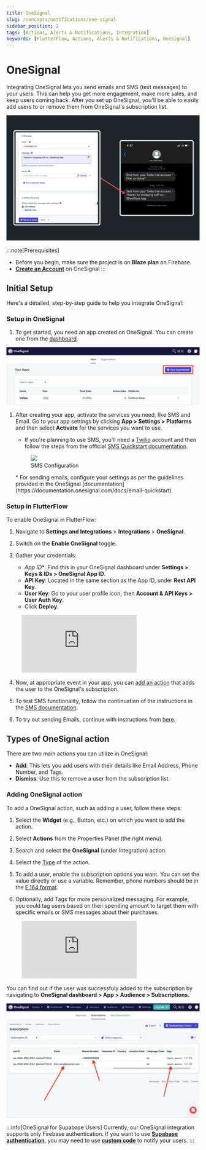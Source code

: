```yaml
---
title: OneSignal
slug: /concepts/notifications/one-signal
sidebar_position: 2
tags: [Actions, Alerts & Notifications, Integration]
keywords: [FlutterFlow, Actions, Alerts & Notifications, OneSignal]
---
```



# OneSignal

Integrating OneSignal lets you send emails and SMS (text messages) to your users. This can help you
get more engagement, make more sales, and keep users coming back. After you set up OneSignal, you'll
be able to easily add users to or remove them from OneSignal's subscription list.

![img.png](imgs/os-img.png)

:::note[Prerequisites]
- Before you begin, make sure the project is on **Blaze plan** on Firebase.
- [**Create an Account**](https://dashboard.onesignal.com/signup) on OneSignal
:::

## Initial Setup 
Here's a detailed, step-by-step guide to help you integrate OneSignal:

### Setup in OneSignal

1. To get started, you need an app created on OneSignal. You can create one from
   the [dashboard](https://dashboard.onesignal.com/apps).

![img_1.png](imgs/os-img_1.png)

1. After creating your app, activate the services you need, like SMS and Email. Go to your app
   settings by clicking **App > Settings > Platforms** and then select **Activate** for the services
   you want to use.

    * If you're planning to use SMS, you'll need a [Twilio](https://twilio.com/) account and then 
   follow the steps from the official [SMS Quickstart documentation](https://documentation.onesignal.com/docs/twilio-setup#step-2-twilio-account-setup).
   <figure>
       <img src="https://firebasestorage.googleapis.com/v0/b/ecommerceflow-docs/o/activate-SMS-service.gif?alt=media&token=b655cf4b-0c4c-4e0a-99bb-be8cebc85997"></img>
     <figcaption class="centered-caption">SMS Configuration</figcaption>
   </figure>
    * For sending emails, configure your settings as per the guidelines provided in the OneSignal 
      [documentation](https://documentation.onesignal.com/docs/email-quickstart).

### Setup in FlutterFlow
To enable OneSignal in FlutterFlow:
1. Navigate to **Settings and Integrations** > **Integrations** > **OneSignal**.

2. Switch on the **Enable OneSignal** toggle.

3. Gather your credentials:
   - *App ID**: Find this in your OneSignal dashboard under **Settings > Keys & IDs > 
      OneSignal App ID**.
   - **API Key**: Located in the same section as the App ID, under **Rest API Key**.
   - **User Key**: Go to your user profile icon, then **Account & API Keys > User Auth Key**.
   - Click **Deploy**.

<figure>
    <div class="video-container"><iframe src="https://www.loom.
com/embed/55a72de8e15e418581cc8b49fc108b12?sid=052ead4c-96e4-4e9a-95c5-40162eb0d5fc" frameborder="0" allow="accelerometer; autoplay; clipboard-write; encrypted-media; gyroscope; picture-in-picture; web-share" referrerpolicy="strict-origin-when-cross-origin" allowfullscreen></iframe></div>
  <figcaption class="centered-caption"></figcaption>
</figure>

4. Now, at appropriate event in your app, you can [add an action](#adding-onesignal-action) that adds the user to the OneSignal's subscription.

5. To test SMS functionality, follow the continuation of the instructions in the [SMS documentation](https://documentation.onesignal.com/docs/sending-sms-messages#sending-sms-notifications-from-dashboard).

6. To try out sending Emails, continue with instructions
   from [here](https://documentation.onesignal.com/docs/sending-email#sending-email-notifications-from-dashboard).


## Types of OneSignal action

There are two main actions you can utilize in OneSignal:

- **Add**: This lets you add users with their details like Email Address, Phone Number, and Tags.
- **Dismiss**: Use this to remove a user from the subscription list.

### Adding OneSignal action

To add a OneSignal action, such as adding a user, follow these steps:

1. Select the **Widget** (e.g., Button, etc.) on which you want to add the action.

2. Select **Actions** from the Properties Panel (the right menu). 

3. Search and select the **OneSignal** (under Integration) action.

4. Select the [Type](#types-of-onesignal-action) of the action.

5. To add a user, enable the subscription options you want. You can set the value directly or use 
a variable. Remember, phone numbers should be in the [E.164 format](https://documentation.onesignal.com/docs/sms-faq#what-is-the-e164-format).

6. Optionally, add Tags for more personalized messaging. For example, you could tag users based on 
their spending amount to target them with specific emails or SMS messages about their purchases.

<figure>
    <div class="video-container"><iframe src="https://www.loom.
com/embed/f06e63054a2b4c94883994b61182b7d2?sid=647d815a-d53d-41dc-a569-8cc3186eb6f7" frameborder="0" allow="accelerometer; autoplay; clipboard-write; encrypted-media; gyroscope; picture-in-picture; web-share" referrerpolicy="strict-origin-when-cross-origin" allowfullscreen></iframe></div>
  <figcaption class="centered-caption"></figcaption>
</figure>




You can find out if the user was successfuly added to the subscription by navigating to **OneSignal dashboard > App > Audience > Subscriptions**.

![img_2.png](imgs/os-img_2.png)

:::info[OneSignal for Supabase Users]
Currently, our OneSignal integration supports only Firebase authentication. If you want to use [**Supabase authentication**](../../ff-integrations/authentication/supabase-auth/initial-setup.md), you may need to use [**custom code**](../../ff-concepts/adding-customization/custom-code.md) to notify your users.
:::



